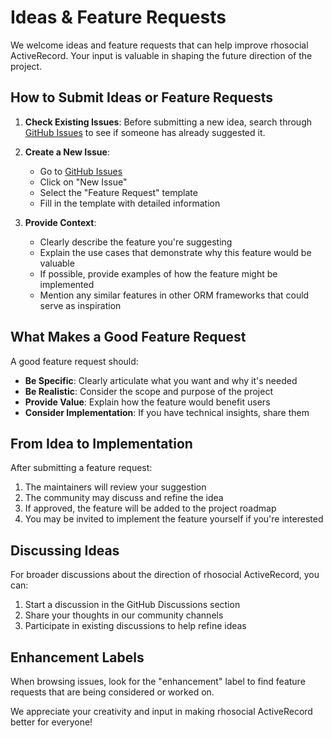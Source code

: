 # Ideas & Feature Requests

We welcome ideas and feature requests that can help improve rhosocial ActiveRecord. Your input is valuable in shaping the future direction of the project.

## How to Submit Ideas or Feature Requests

1. **Check Existing Issues**: Before submitting a new idea, search through [GitHub Issues](https://github.com/rhosocial/python-activerecord/issues) to see if someone has already suggested it.

2. **Create a New Issue**:
   - Go to [GitHub Issues](https://github.com/rhosocial/python-activerecord/issues)
   - Click on "New Issue"
   - Select the "Feature Request" template
   - Fill in the template with detailed information

3. **Provide Context**:
   - Clearly describe the feature you're suggesting
   - Explain the use cases that demonstrate why this feature would be valuable
   - If possible, provide examples of how the feature might be implemented
   - Mention any similar features in other ORM frameworks that could serve as inspiration

## What Makes a Good Feature Request

A good feature request should:

- **Be Specific**: Clearly articulate what you want and why it's needed
- **Be Realistic**: Consider the scope and purpose of the project
- **Provide Value**: Explain how the feature would benefit users
- **Consider Implementation**: If you have technical insights, share them

## From Idea to Implementation

After submitting a feature request:

1. The maintainers will review your suggestion
2. The community may discuss and refine the idea
3. If approved, the feature will be added to the project roadmap
4. You may be invited to implement the feature yourself if you're interested

## Discussing Ideas

For broader discussions about the direction of rhosocial ActiveRecord, you can:

1. Start a discussion in the GitHub Discussions section
2. Share your thoughts in our community channels
3. Participate in existing discussions to help refine ideas

## Enhancement Labels

When browsing issues, look for the "enhancement" label to find feature requests that are being considered or worked on.

We appreciate your creativity and input in making rhosocial ActiveRecord better for everyone!